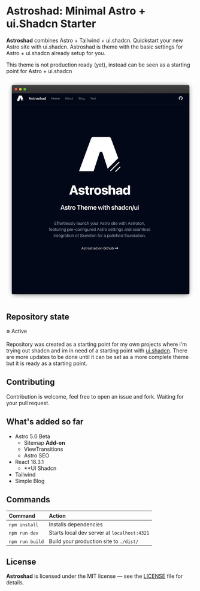 # Astroshad: Minimal Astro + ui.Shadcn Starter

**Astroshad** combines Astro + Tailwind + ui.shadcn. Quickstart your new Astro site with ui.shadcn. Astroshad is theme with the basic settings for Astro + ui.shadcn already setup for you.

This theme is not production ready (yet), instead can be seen as a starting point for Astro + ui.shadcn

![](./public/images/astroshad.png)

## Repository state
  <sub><sup>🟢</sup></sub> Active

Repository was created as a starting point for my own projects where i'm trying out shadcn and im in need of a starting point with [ui.shadcn](https://ui.shadcn.com/). There are more updates to be done until it can be set as a more complete theme but it is ready as a starting point.

## Contributing

Contribution is welcome, feel free to open an issue and fork. Waiting for your pull request.

## What's added so far
* Astro 5.0 Beta
  * Sitemap **Add-on**
  * ViewTransitions
  * Astro SEO
* React 18.3.1
  * **UI Shadcn 
* Tailwind
* Simple Blog



## Commands


| Command                   | Action                                           |
| :------------------------ | :----------------------------------------------- |
| `npm install`             | Installs dependencies                            |
| `npm run dev`             | Starts local dev server at `localhost:4321`      |
| `npm run build`           | Build your production site to `./dist/`          |



## License

**Astroshad** is licensed under the MIT license — see the [LICENSE](./LICENSE.md) file for details.